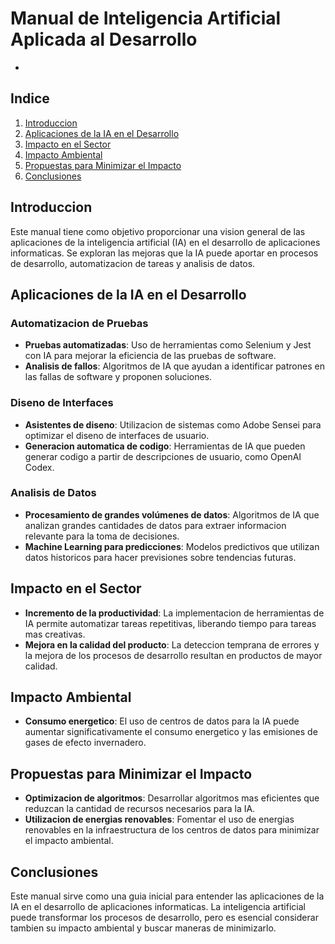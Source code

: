 # Manual de Inteligencia Artificial Aplicada al Desarrollo
-

## Indice
1. [Introduccion](#introduccion)
2. [Aplicaciones de la IA en el Desarrollo](#aplicaciones-de-la-ia-en-el-desarrollo)
3. [Impacto en el Sector](#impacto-en-el-sector)
4. [Impacto Ambiental](#impacto-ambiental)
5. [Propuestas para Minimizar el Impacto](#propuestas-para-minimizar-el-impacto)
6. [Conclusiones](#conclusiones)


## Introduccion
Este manual tiene como objetivo proporcionar una vision general de las aplicaciones de la inteligencia artificial (IA) en el desarrollo de aplicaciones informaticas. Se exploran las mejoras que la IA puede aportar en procesos de desarrollo, automatizacion de tareas y analisis de datos.


## Aplicaciones de la IA en el Desarrollo
### Automatizacion de Pruebas
- **Pruebas automatizadas**: Uso de herramientas como Selenium y Jest con IA para mejorar la eficiencia de las pruebas de software.
- **Analisis de fallos**: Algoritmos de IA que ayudan a identificar patrones en las fallas de software y proponen soluciones.


### Diseno de Interfaces
- **Asistentes de diseno**: Utilizacion de sistemas como Adobe Sensei para optimizar el diseno de interfaces de usuario.
- **Generacion automatica de codigo**: Herramientas de IA que pueden generar codigo a partir de descripciones de usuario, como OpenAI Codex.


### Analisis de Datos
- **Procesamiento de grandes volúmenes de datos**: Algoritmos de IA que analizan grandes cantidades de datos para extraer informacion relevante para la toma de decisiones.
- **Machine Learning para predicciones**: Modelos predictivos que utilizan datos historicos para hacer previsiones sobre tendencias futuras.


## Impacto en el Sector
- **Incremento de la productividad**: La implementacion de herramientas de IA permite automatizar tareas repetitivas, liberando tiempo para tareas mas creativas.
- **Mejora en la calidad del producto**: La deteccion temprana de errores y la mejora de los procesos de desarrollo resultan en productos de mayor calidad.


## Impacto Ambiental
- **Consumo energetico**: El uso de centros de datos para la IA puede aumentar significativamente el consumo energetico y las emisiones de gases de efecto invernadero.


## Propuestas para Minimizar el Impacto
- **Optimizacion de algoritmos**: Desarrollar algoritmos mas eficientes que reduzcan la cantidad de recursos necesarios para la IA.
- **Utilizacion de energias renovables**: Fomentar el uso de energias renovables en la infraestructura de los centros de datos para minimizar el impacto ambiental.


## Conclusiones
Este manual sirve como una guia inicial para entender las aplicaciones de la IA en el desarrollo de aplicaciones informaticas. La inteligencia artificial puede transformar los procesos de desarrollo, pero es esencial considerar tambien su impacto ambiental y buscar maneras de minimizarlo.
